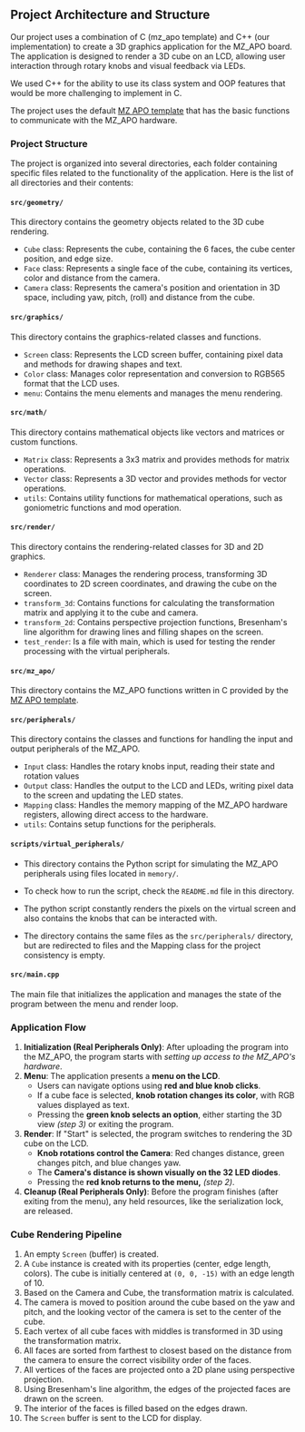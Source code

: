 ## Project Architecture and Structure

Our project uses a combination of C (mz_apo template) and C++ (our implementation) to create a 3D graphics application for the MZ_APO board.
The application is designed to render a 3D cube on an LCD, allowing user interaction through rotary knobs and visual feedback via LEDs.

We used C++ for the ability to use its class system and OOP features that would be more challenging to implement in C.

The project uses the default [MZ APO template](https://cw.fel.cvut.cz/b242/courses/b35apo/semestral/template) that has the basic functions to communicate with the MZ_APO hardware.
### Project Structure

The project is organized into several directories, each folder containing specific files related to the functionality of the application.
Here is the list of all directories and their contents:

#### `src/geometry/`

This directory contains the geometry objects related to the 3D cube rendering.

- `Cube` class: Represents the cube, containing the 6 faces, the cube center position, and edge size.
- `Face` class: Represents a single face of the cube, containing its vertices, color and distance from the camera.
- `Camera` class: Represents the camera's position and orientation in 3D space, including yaw, pitch, (roll) and distance from the cube.

#### `src/graphics/`

This directory contains the graphics-related classes and functions.

- `Screen` class: Represents the LCD screen buffer, containing pixel data and methods for drawing shapes and text.
- `Color` class: Manages color representation and conversion to RGB565 format that the LCD uses.
- `menu`: Contains the menu elements and manages the menu rendering.

#### `src/math/`

This directory contains mathematical objects like vectors and matrices or custom functions.

- `Matrix` class: Represents a 3x3 matrix and provides methods for matrix operations.
- `Vector` class: Represents a 3D vector and provides methods for vector operations.
- `utils`: Contains utility functions for mathematical operations, such as goniometric functions and mod operation.

#### `src/render/`

This directory contains the rendering-related classes for 3D and 2D graphics.

- `Renderer` class: Manages the rendering process, transforming 3D coordinates to 2D screen coordinates, and drawing the cube on the screen.
- `transform_3d`: Contains functions for calculating the transformation matrix and applying it to the cube and camera.
- `transform_2d`: Contains perspective projection functions, Bresenham's line algorithm for drawing lines and filling shapes on the screen.
- `test_render`: Is a file with main, which is used for testing the render processing with the virtual peripherals.

#### `src/mz_apo/`

This directory contains the MZ_APO functions written in C provided by the [MZ APO template](https://cw.fel.cvut.cz/b242/courses/b35apo/semestral/template).

#### `src/peripherals/`

This directory contains the classes and functions for handling the input and output peripherals of the MZ_APO.

- `Input` class: Handles the rotary knobs input, reading their state and rotation values
- `Output` class: Handles the output to the LCD and LEDs, writing pixel data to the screen and updating the LED states.
- `Mapping` class: Handles the memory mapping of the MZ_APO hardware registers, allowing direct access to the hardware.
- `utils`: Contains setup functions for the peripherals.

#### `scripts/virtual_peripherals/`

- This directory contains the Python script for simulating the MZ_APO peripherals using files located in `memory/`.

- To check how to run the script, check the `README.md` file in this directory.

- The python script constantly renders the pixels on the virtual screen and also contains the knobs that can be interacted with.

- The directory contains the same files as the `src/peripherals/` directory, but are redirected to files and the Mapping class for the project consistency is empty.


#### `src/main.cpp`

The main file that initializes the application and manages the state of the program between the menu and render loop.

### Application Flow

1. **Initialization (Real Peripherals Only)**: After uploading the program into the MZ_APO, the program starts with *setting up access to the MZ_APO's hardware*.
2. **Menu**: The application presents a **menu on the LCD**.
    *   Users can navigate options using **red and blue knob clicks**.
    *   If a cube face is selected, **knob rotation changes its color**, with RGB values displayed as text.
    *   Pressing the **green knob selects an option**, either starting the 3D view *(step 3)* or exiting the program.
3. **Render**: If "Start" is selected, the program switches to rendering the 3D cube on the LCD.
    *   **Knob rotations control the Camera**: Red changes distance, green changes pitch, and blue changes yaw.
    *   The **Camera's distance is shown visually on the 32 LED diodes**.
    *   Pressing the **red knob returns to the menu,** *(step 2)*.
4. **Cleanup (Real Peripherals Only)**: Before the program finishes (after exiting from the menu), any held resources, like the serialization lock, are released.

### Cube Rendering Pipeline

1. An empty `Screen` (buffer) is created.
2. A `Cube` instance is created with its properties (center, edge length, colors). The cube is initially centered at `(0, 0, -15)` with an edge length of 10.
3. Based on the Camera and Cube, the transformation matrix is calculated. 
4. The camera is moved to position around the cube based on the yaw and pitch, and the looking vector of the camera is set to the center of the cube.
5. Each vertex of all cube faces with middles is transformed in 3D using the transformation matrix.
6. All faces are sorted from farthest to closest based on the distance from the camera to ensure the correct visibility order of the faces.
7. All vertices of the faces are projected onto a 2D plane using perspective projection.
8. Using Bresenham's line algorithm, the edges of the projected faces are drawn on the screen.
9. The interior of the faces is filled based on the edges drawn.
10. The `Screen` buffer is sent to the LCD for display.